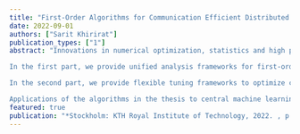 ```yaml
---
title: "First-Order Algorithms for Communication Efficient Distributed Learning"
date: 2022-09-01
authors: ["Sarit Khirirat"]
publication_types: ["1"]
abstract: "Innovations in numerical optimization, statistics and high performance computing have enabled tremendous advances in machine learning algorithms, fuelling applications from natural language processing to autonomous driving.To deal with increasing data volumes, and to keep the training times of increasingly complex machine learning models reasonable, modern optimization algorithms distribute both data and computations over a large number of machines. However, these algorithms face challenges, from hardware and data heterogeneity (as different machines have different processors and data) to privacy and security issues (where data can be extracted from the transmitted parameters).Among these challenges, communication overhead constitutes a major performance bottleneck of the algorithms.Communicating millions of problem parameters between machines has been reported to consumeup to 80% of the training time. To alleviate the communication bottleneck, we develop theory and strategies in this thesis to design communication-efficient optimization algorithms. 

In the first part, we provide unified analysis frameworks for first-order algorithms using direct or error-compensated compression. We first identify key characteristics of the compression errors induced by many of the most popular compression strategies in the literature. We then perform a unified analysis of the convergence properties of first-order algorithms for general families of deterministic and stochastic gradient compression algorithms.Our results give explicit expressions for how compression accuracy and the amount of asynchrony affect the step-sizes and guaranteed convergence times. We next turn our attention to error-compensated compression algorithms.We develop theoretical explanations for why error-compensated compression algorithms attain solutions with arbitrarily higher accuracy than direct compression algorithms.Our results provide strong convergence guarantees of error-compensated compression algorithms for  distributed and federated learning problems. 

In the second part, we provide flexible tuning frameworks to optimize convergence performance of compression algorithms for a  variety of system architectures. We start by analyzing data-dependent complexity that explains why direct compression algorithms are more communication-efficient than full-precision algorithms in practice. This complexity leads to automatic tuning strategies that enable popular compression algorithms on different communication networks to maximize both the convergence progress towards the solution and the communication efficiency. We then turn our attention to diminishing step-size schedules to maximize the convergence speed of  the algorithms using noisy gradients.Our analysis framework is based on two classes of systems that characterize the impact of the step-sizes on the speed of noisy gradient algorithms.Our results show that such step-size schedules enable these algorithms to enjoy the optimal rate. 

Applications of the algorithms in the thesis to central machine learning problems on benchmark data validate our theoretical results."
featured: true
publication: "*Stockholm: KTH Royal Institute of Technology, 2022. , p. 233*"
---
```


